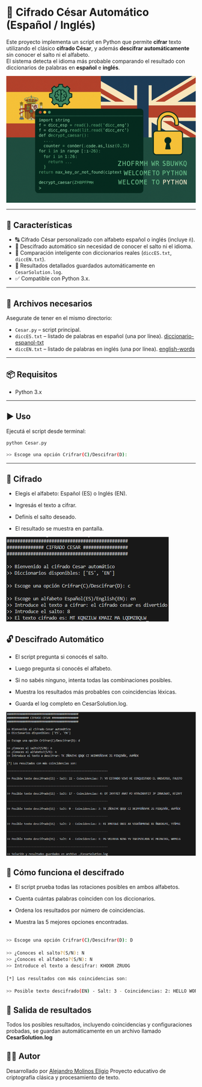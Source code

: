 # 🔐 Cifrado César Automático (Español / Inglés)

Este proyecto implementa un script en Python que permite **cifrar** texto utilizando el clásico **cifrado César**, y además **descifrar automáticamente** sin conocer el salto ni el alfabeto.  
El sistema detecta el idioma más probable comparando el resultado con diccionarios de palabras en **español** e **inglés**.

![Header](./images/Header.png)

---

## 🚀 Características

- 🔠 Cifrado César personalizado con alfabeto español o inglés (incluye `ñ`).
- 🧠 Descifrado automático sin necesidad de conocer el salto ni el idioma.
- 🧾 Comparación inteligente con diccionarios reales (`diccES.txt`, `diccEN.txt`).
- 📄 Resultados detallados guardados automáticamente en `CesarSolution.log`.
- ✅ Compatible con Python 3.x.

---

## 📁 Archivos necesarios

Asegurate de tener en el mismo directorio:

- `Cesar.py` – script principal.
- `diccES.txt` – listado de palabras en español (una por línea). [diccionario-espanol-txt](https://github.com/JorgeDuenasLerin/diccionario-espanol-txt)
- `diccEN.txt` – listado de palabras en inglés (una por línea). [english-words](https://github.com/dwyl/english-words)

---

## 📦 Requisitos

- Python 3.x

---

## ▶️ Uso

Ejecutá el script desde terminal:

```bash
python Cesar.py
```

```bash
>> Escoge una opción Crifrar(C)/Descifrar(D):
```

---

## 🔐 Cifrado
- Elegís el alfabeto: Español (ES) o Inglés (EN).

- Ingresás el texto a cifrar.

- Definís el salto deseado.

- El resultado se muestra en pantalla.

![CifradoCesar](./images/Cifrado.png)

## 🔓 Descifrado Automático
- El script pregunta si conocés el salto.

- Luego pregunta si conocés el alfabeto.

- Si no sabés ninguno, intenta todas las combinaciones posibles.

- Muestra los resultados más probables con coincidencias léxicas.

- Guarda el log completo en CesarSolution.log.

![DescifradoCesar](./images/Descifrado.png)

## 🧠 Cómo funciona el descifrado
- El script prueba todas las rotaciones posibles en ambos alfabetos.

- Cuenta cuántas palabras coinciden con los diccionarios.

- Ordena los resultados por número de coincidencias.

- Muestra las 5 mejores opciones encontradas.

```bash

>> Escoge una opción Crifrar(C)/Descifrar(D): D

>> ¿Conoces el salto?(S/N): N
>> ¿Conoces el alfabeto?(S/N): N
>> Introduce el texto a descifrar: KHOOR ZRUOG

[*] Los resultados con más coincidencias son:

>> Posible texto descifrado(EN) - Salt: 3 - Coincidencias: 2: HELLO WORLD
```

## 📄 Salida de resultados
Todos los posibles resultados, incluyendo coincidencias y configuraciones probadas, se guardan automáticamente en un archivo llamado **CesarSolution.log**

## 🧑‍💻 Autor
Desarrollado por [Alejandro Molinos Eligio](https://github.com/AlejandroMolinosEligio)
Proyecto educativo de criptografía clásica y procesamiento de texto.